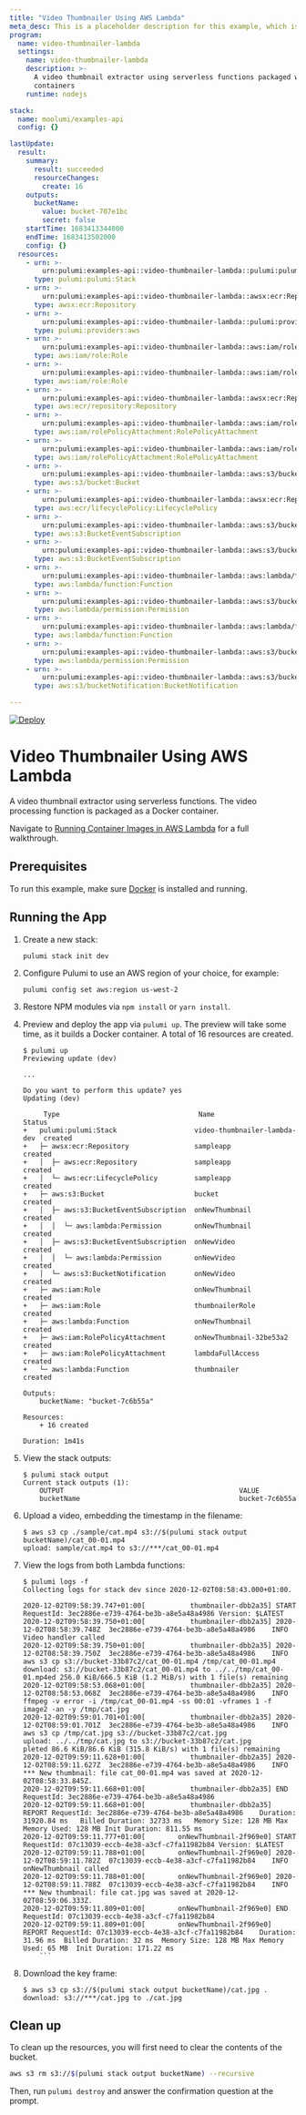 ```yaml
---
title: "Video Thumbnailer Using AWS Lambda"
meta_desc: This is a placeholder description for this example, which is an interesting example of how to do something with Pulumi.
program:
  name: video-thumbnailer-lambda
  settings:
    name: video-thumbnailer-lambda
    description: >-
      A video thumbnail extractor using serverless functions packaged with
      containers
    runtime: nodejs

stack:
  name: moolumi/examples-api
  config: {}

lastUpdate:
  result:
    summary:
      result: succeeded
      resourceChanges:
        create: 16
    outputs:
      bucketName:
        value: bucket-707e1bc
        secret: false
    startTime: 1683413344000
    endTime: 1683413502000
    config: {}
  resources:
    - urn: >-
        urn:pulumi:examples-api::video-thumbnailer-lambda::pulumi:pulumi:Stack::video-thumbnailer-lambda-examples-api
      type: pulumi:pulumi:Stack
    - urn: >-
        urn:pulumi:examples-api::video-thumbnailer-lambda::awsx:ecr:Repository::sampleapp
      type: awsx:ecr:Repository
    - urn: >-
        urn:pulumi:examples-api::video-thumbnailer-lambda::pulumi:providers:aws::default_5_40_0
      type: pulumi:providers:aws
    - urn: >-
        urn:pulumi:examples-api::video-thumbnailer-lambda::aws:iam/role:Role::thumbnailerRole
      type: aws:iam/role:Role
    - urn: >-
        urn:pulumi:examples-api::video-thumbnailer-lambda::aws:iam/role:Role::onNewThumbnail
      type: aws:iam/role:Role
    - urn: >-
        urn:pulumi:examples-api::video-thumbnailer-lambda::awsx:ecr:Repository$aws:ecr/repository:Repository::sampleapp
      type: aws:ecr/repository:Repository
    - urn: >-
        urn:pulumi:examples-api::video-thumbnailer-lambda::aws:iam/rolePolicyAttachment:RolePolicyAttachment::lambdaFullAccess
      type: aws:iam/rolePolicyAttachment:RolePolicyAttachment
    - urn: >-
        urn:pulumi:examples-api::video-thumbnailer-lambda::aws:iam/rolePolicyAttachment:RolePolicyAttachment::onNewThumbnail-aadec3c3
      type: aws:iam/rolePolicyAttachment:RolePolicyAttachment
    - urn: >-
        urn:pulumi:examples-api::video-thumbnailer-lambda::aws:s3/bucket:Bucket::bucket
      type: aws:s3/bucket:Bucket
    - urn: >-
        urn:pulumi:examples-api::video-thumbnailer-lambda::awsx:ecr:Repository$aws:ecr/lifecyclePolicy:LifecyclePolicy::sampleapp
      type: aws:ecr/lifecyclePolicy:LifecyclePolicy
    - urn: >-
        urn:pulumi:examples-api::video-thumbnailer-lambda::aws:s3/bucket:Bucket$aws:s3:BucketEventSubscription::onNewThumbnail
      type: aws:s3:BucketEventSubscription
    - urn: >-
        urn:pulumi:examples-api::video-thumbnailer-lambda::aws:s3/bucket:Bucket$aws:s3:BucketEventSubscription::onNewVideo
      type: aws:s3:BucketEventSubscription
    - urn: >-
        urn:pulumi:examples-api::video-thumbnailer-lambda::aws:lambda/function:Function::onNewThumbnail
      type: aws:lambda/function:Function
    - urn: >-
        urn:pulumi:examples-api::video-thumbnailer-lambda::aws:s3/bucket:Bucket$aws:s3:BucketEventSubscription$aws:lambda/permission:Permission::onNewThumbnail
      type: aws:lambda/permission:Permission
    - urn: >-
        urn:pulumi:examples-api::video-thumbnailer-lambda::aws:lambda/function:Function::thumbnailer
      type: aws:lambda/function:Function
    - urn: >-
        urn:pulumi:examples-api::video-thumbnailer-lambda::aws:s3/bucket:Bucket$aws:s3:BucketEventSubscription$aws:lambda/permission:Permission::onNewVideo
      type: aws:lambda/permission:Permission
    - urn: >-
        urn:pulumi:examples-api::video-thumbnailer-lambda::aws:s3/bucket:Bucket$aws:s3/bucketNotification:BucketNotification::onNewVideo
      type: aws:s3/bucketNotification:BucketNotification

---
```


[![Deploy](https://get.pulumi.com/new/button.svg)](https://app.pulumi.com/new?template=https://github.com/pulumi/examples/blob/master/aws-ts-lambda-thumbnailer/README.md)

# Video Thumbnailer Using AWS Lambda

A video thumbnail extractor using serverless functions. The video processing function is packaged as a Docker container.

Navigate to [Running Container Images in AWS Lambda](https://www.pulumi.com/blog/aws-lambda-container-support/) for a full walkthrough.

## Prerequisites

To run this example, make sure [Docker](https://docs.docker.com/engine/installation/) is installed and running.

## Running the App

1.  Create a new stack:

    ```
    pulumi stack init dev
    ```

1.  Configure Pulumi to use an AWS region of your choice, for example:

    ```
    pulumi config set aws:region us-west-2
    ```

1.  Restore NPM modules via `npm install` or `yarn install`.

1.  Preview and deploy the app via `pulumi up`. The preview will take some time, as it builds a Docker container. A total of 16 resources are created.

    ```
    $ pulumi up
    Previewing update (dev)

    ...

    Do you want to perform this update? yes
    Updating (dev)

         Type                                  Name                          Status      
    +   pulumi:pulumi:Stack                   video-thumbnailer-lambda-dev  created     
    +   ├─ awsx:ecr:Repository                sampleapp                     created     
    +   │  ├─ aws:ecr:Repository              sampleapp                     created     
    +   │  └─ aws:ecr:LifecyclePolicy         sampleapp                     created     
    +   ├─ aws:s3:Bucket                      bucket                        created     
    +   │  ├─ aws:s3:BucketEventSubscription  onNewThumbnail                created     
    +   │  │  └─ aws:lambda:Permission        onNewThumbnail                created     
    +   │  ├─ aws:s3:BucketEventSubscription  onNewVideo                    created     
    +   │  │  └─ aws:lambda:Permission        onNewVideo                    created     
    +   │  └─ aws:s3:BucketNotification       onNewVideo                    created     
    +   ├─ aws:iam:Role                       onNewThumbnail                created     
    +   ├─ aws:iam:Role                       thumbnailerRole               created     
    +   ├─ aws:lambda:Function                onNewThumbnail                created     
    +   ├─ aws:iam:RolePolicyAttachment       onNewThumbnail-32be53a2       created     
    +   ├─ aws:iam:RolePolicyAttachment       lambdaFullAccess              created     
    +   └─ aws:lambda:Function                thumbnailer                   created     
    
    Outputs:
        bucketName: "bucket-7c6b55a"

    Resources:
        + 16 created

    Duration: 1m41s
    ```

1.  View the stack outputs:

    ```
    $ pulumi stack output
    Current stack outputs (1):
        OUTPUT                                           VALUE
        bucketName                                       bucket-7c6b55a
    ```

1.  Upload a video, embedding the timestamp in the filename:

    ```
    $ aws s3 cp ./sample/cat.mp4 s3://$(pulumi stack output bucketName)/cat_00-01.mp4
    upload: sample/cat.mp4 to s3://***/cat_00-01.mp4
    ```

1.  View the logs from both Lambda functions:

    ```
    $ pulumi logs -f
    Collecting logs for stack dev since 2020-12-02T08:58:43.000+01:00.

    2020-12-02T09:58:39.747+01:00[           thumbnailer-dbb2a35] START RequestId: 3ec2886e-e739-4764-be3b-a8e5a48a4986 Version: $LATEST
    2020-12-02T09:58:39.750+01:00[           thumbnailer-dbb2a35] 2020-12-02T08:58:39.748Z	3ec2886e-e739-4764-be3b-a8e5a48a4986	INFO	Video handler called
    2020-12-02T09:58:39.750+01:00[           thumbnailer-dbb2a35] 2020-12-02T08:58:39.750Z	3ec2886e-e739-4764-be3b-a8e5a48a4986	INFO	aws s3 cp s3://bucket-33b87c2/cat_00-01.mp4 /tmp/cat_00-01.mp4
    download: s3://bucket-33b87c2/cat_00-01.mp4 to ../../tmp/cat_00-01.mp4ed 256.0 KiB/666.5 KiB (1.2 MiB/s) with 1 file(s) remaining
    2020-12-02T09:58:53.068+01:00[           thumbnailer-dbb2a35] 2020-12-02T08:58:53.068Z	3ec2886e-e739-4764-be3b-a8e5a48a4986	INFO	ffmpeg -v error -i /tmp/cat_00-01.mp4 -ss 00:01 -vframes 1 -f image2 -an -y /tmp/cat.jpg
    2020-12-02T09:59:01.701+01:00[           thumbnailer-dbb2a35] 2020-12-02T08:59:01.701Z	3ec2886e-e739-4764-be3b-a8e5a48a4986	INFO	aws s3 cp /tmp/cat.jpg s3://bucket-33b87c2/cat.jpg
    upload: ../../tmp/cat.jpg to s3://bucket-33b87c2/cat.jpg          pleted 86.6 KiB/86.6 KiB (315.8 KiB/s) with 1 file(s) remaining
    2020-12-02T09:59:11.628+01:00[           thumbnailer-dbb2a35] 2020-12-02T08:59:11.627Z	3ec2886e-e739-4764-be3b-a8e5a48a4986	INFO	*** New thumbnail: file cat_00-01.mp4 was saved at 2020-12-02T08:58:33.845Z.
    2020-12-02T09:59:11.668+01:00[           thumbnailer-dbb2a35] END RequestId: 3ec2886e-e739-4764-be3b-a8e5a48a4986
    2020-12-02T09:59:11.668+01:00[           thumbnailer-dbb2a35] REPORT RequestId: 3ec2886e-e739-4764-be3b-a8e5a48a4986	Duration: 31920.84 ms	Billed Duration: 32733 ms	Memory Size: 128 MB	Max Memory Used: 128 MB	Init Duration: 811.55 ms	
    2020-12-02T09:59:11.777+01:00[        onNewThumbnail-2f969e0] START RequestId: 07c13039-eccb-4e38-a3cf-c7fa11982b84 Version: $LATEST
    2020-12-02T09:59:11.788+01:00[        onNewThumbnail-2f969e0] 2020-12-02T08:59:11.782Z	07c13039-eccb-4e38-a3cf-c7fa11982b84	INFO	onNewThumbnail called
    2020-12-02T09:59:11.788+01:00[        onNewThumbnail-2f969e0] 2020-12-02T08:59:11.788Z	07c13039-eccb-4e38-a3cf-c7fa11982b84	INFO	*** New thumbnail: file cat.jpg was saved at 2020-12-02T08:59:06.333Z.
    2020-12-02T09:59:11.809+01:00[        onNewThumbnail-2f969e0] END RequestId: 07c13039-eccb-4e38-a3cf-c7fa11982b84
    2020-12-02T09:59:11.809+01:00[        onNewThumbnail-2f969e0] REPORT RequestId: 07c13039-eccb-4e38-a3cf-c7fa11982b84	Duration: 31.96 ms	Billed Duration: 32 ms	Memory Size: 128 MB	Max Memory Used: 65 MB	Init Duration: 171.22 ms
        ```

1.  Download the key frame:

    ```
    $ aws s3 cp s3://$(pulumi stack output bucketName)/cat.jpg .
    download: s3://***/cat.jpg to ./cat.jpg
    ```

## Clean up

To clean up the resources, you will first need to clear the contents of the bucket.

```bash
aws s3 rm s3://$(pulumi stack output bucketName) --recursive
```

Then, run `pulumi destroy` and answer the confirmation question at the prompt.

